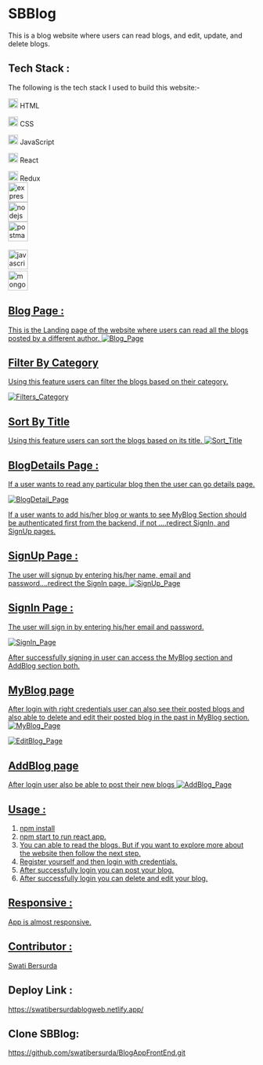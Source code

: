 # SBBlog 
This is a blog website where users can read blogs, and edit, update, and delete blogs.

## Tech Stack :
The following is the tech stack I used to build this website:-

<img src="https://cdn-icons-png.flaticon.com/512/226/226269.png" width=20/> HTML

<img src="https://cdn-icons-png.flaticon.com/512/732/732190.png" width=20 /> CSS

<img src="https://cdn-icons-png.flaticon.com/512/1199/1199124.png" width=20/> JavaScript

<img src="https://encrypted-tbn0.gstatic.com/images?q=tbn:ANd9GcQDBz9g9mkTQyQZxAmOQ03R4L962dqCUdztjCSl79fYkQ&s" width=20 /> React

<img src="https://uxwing.com/wp-content/themes/uxwing/download/brands-and-social-media/redux-icon.png" width=20 /> Redux<br>
<img src="https://raw.githubusercontent.com/devicons/devicon/master/icons/express/express-original-wordmark.svg" alt="express" width="40" height="40"/><br>
<img src="https://raw.githubusercontent.com/devicons/devicon/master/icons/nodejs/nodejs-original-wordmark.svg" alt="nodejs" width="40" height="40"/><br>
<img src="https://www.vectorlogo.zone/logos/getpostman/getpostman-icon.svg" alt="postman" width="40" height="40"/> </a> <a href="https://reactjs.org/" target="_blank" rel="noreferrer"><br>

<img src="https://raw.githubusercontent.com/devicons/devicon/master/icons/javascript/javascript-original.svg" alt="javascript" width="40" height="40"/> </a>
<a href="https://www.mongodb.com/" target="_blank" rel="noreferrer"> <br>
<img src="https://raw.githubusercontent.com/devicons/devicon/master/icons/mongodb/mongodb-original-wordmark.svg" alt="mongodb" width="40" height="40"/> </a> <a href="https://nodejs.org" target="_blank" rel="noreferrer">


## Blog Page :
This is the Landing page of the website where users can read all the blogs posted by a different author.
![Blog_Page](https://github.com/swatibersurda/Dish-Polling-App/blob/main/syook/src/images/homeblog.PNG?raw=true)
 
 ## Filter By Category
Using this feature users can filter the blogs based on their category.

![Filters_Category](https://github.com/swatibersurda/Dish-Polling-App/blob/main/syook/src/images/Differntfilter1blog.PNG?raw=true)
 
 ## Sort By Title
Using this feature users can sort the blogs based on its title.
![Sort_Title](https://github.com/swatibersurda/Dish-Polling-App/blob/main/syook/src/images/filterandsort.PNG?raw=true)
 
## BlogDetails Page :
If a user wants to read any particular blog then the user can go details page.
 
![BlogDetail_Page](https://github.com/swatibersurda/Dish-Polling-App/blob/main/syook/src/images/blogdetailpage.PNG?raw=true)
 

If a user wants to add his/her blog or wants to see MyBlog Section should be authenticated first from the backend, if not ....redirect SignIn, and SignUp pages.
 
  ## SignUp Page :
The user will signup by entering his/her name, email and password....redirect the SignIn page.
![SignUp_Page](https://github.com/swatibersurda/Dish-Polling-App/blob/main/syook/src/images/signupblog.PNG?raw=true)<br>
 
 ## SignIn Page :
The user will sign in by entering his/her email and password.

![SignIn_Page](https://github.com/swatibersurda/Dish-Polling-App/blob/main/syook/src/images/signin.PNG?raw=true)<br>
 

After successfully signing in user can access the MyBlog section and AddBlog section both.
 
 
 
 ## MyBlog page
After login with right credentials user can also see their posted blogs and also able to delete and edit their posted blog in the past in MyBlog section.
![MyBlog_Page](https://github.com/swatibersurda/Dish-Polling-App/blob/main/syook/src/images/myblogsection.PNG?raw=true)
 
 ![EditBlog_Page](https://github.com/swatibersurda/Dish-Polling-App/blob/main/syook/src/images/updateblog.PNG?raw=true)

## AddBlog page
After login user also be able to post their new blogs 
![AddBlog_Page](https://github.com/swatibersurda/Dish-Polling-App/blob/main/syook/src/images/addblog.PNG?raw=true)

## Usage :
1. npm install
2. npm start to run react app.
3. You can able to read the blogs. But if you want to explore more about the website then follow the next step.
4. Register yourself and then login with  credentials.
5. After successfully login you can post your blog.
6. After successfully login you can delete and edit your blog.


## Responsive :
App is almost  responsive.
 
 ## Contributor :
[Swati Bersurda](https://github.com/swatibersurda)







## Deploy Link :
https://swatibersurdablogweb.netlify.app/

## Clone SBBlog:
https://github.com/swatibersurda/BlogAppFrontEnd.git
















